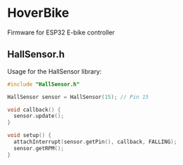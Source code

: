 # HoverBike
Firmware for ESP32 E-bike controller

## HallSensor.h
Usage for the HallSensor library: 
```c++
#include "HallSensor.h"

HallSensor sensor = HallSensor(15); // Pin 15

void callback() {
  sensor.update();
}

void setup() {
  attachInterrupt(sensor.getPin(), callback, FALLING);
  sensor.getRPM();
}
```
